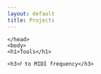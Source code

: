 ```yaml
---
layout: default
title: Projects
---
```


<!doctype html>
<html lang="en-us">
    <head>
        <meta charset="utf-8">
		<title>Music Math Helper</title>
        <script src="https://polyfill.io/v3/polyfill.min.js?features=es6"></script>
        <script id="MathJax-script" async src="https://cdn.jsdelivr.net/npm/mathjax@3/es5/tex-mml-chtml.js"></script>

    </head>
    <body>
    <h1>Tools</h1>

    <h3>𝑓 to MIDI frequency</h3>
  </body>
</html>
